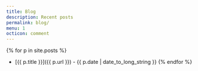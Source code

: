 ```yaml
---
title: Blog
description: Recent posts
permalink: blog/
menu: 1
octicon: comment
---
```

{% for p in site.posts %}
* [{{ p.title }}]({{ p.url }}) - {{ p.date | date_to_long_string }}
{% endfor %}
